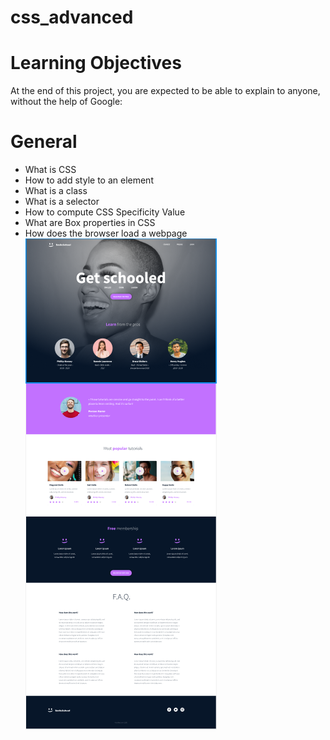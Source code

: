 # css_advanced

# Learning Objectives
At the end of this project, you are expected to be able to explain to anyone, without the help of Google:

# General
- What is CSS
- How to add style to an element
- What is a class
- What is a selector
- How to compute CSS Specificity Value
- What are Box properties in CSS
- How does the browser load a webpage
![Alt text](../image.png)